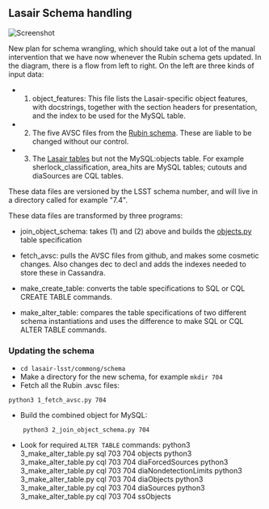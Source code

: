 ## Lasair Schema handling

![Screenshot](lasair-schema.png)

New plan for schema wrangling, which should take out a lot of the manual intervention that we have now whenever the Rubin schema gets updated. In the diagram, there is a flow from left to right. On the left are three kinds of input data:

- 1. object_features: This file lists the Lasair-specific object features, with docstrings, together with the section headers for presentation, and the index to be used for the MySQL table.

- 2. The five AVSC files from the [Rubin schema](https://github.com/lsst/alert_packet/tree/main/python/lsst/alert/packet/schema/7/3). These are liable to be changed without our control.

- 3. The [Lasair tables](https://github.com/lsst-uk/lasair-lsst/tree/develop/common/schema/lasair_schema) but not the MySQL:objects table. For example sherlock_classification, area_hits are MySQL tables; cutouts and diaSources are CQL tables.

These data files are versioned by the LSST schema number, and will live in a directory called for example "7.4".

These data files are transformed by three programs:

- join_object_schema: takes (1) and (2) above and builds the [objects.py](https://github.com/lsst-uk/lasair-lsst/blob/develop/common/schema/lasair_schema/objects.py) table specification

- fetch_avsc: pulls the AVSC files from github, and makes some cosmetic changes. Also changes dec to decl and adds the indexes needed to store these in Cassandra.

- make_create_table: converts the table specifications to SQL or CQL CREATE TABLE commands.

- make_alter_table: compares the table specifications of two different schema instantiations and uses the difference to make SQL or CQL ALTER TABLE commands.

### Updating the schema

- `cd lasair-lsst/commong/schema`
- Make a directory for the new schema, for example `mkdir 704`
- Fetch all the Rubin .avsc files:
```
python3 1_fetch_avsc.py 704
```
- Build the combined object for MySQL:
```
    python3 2_join_object_schema.py 704
```
- Look for required `ALTER TABLE` commands:
python3 3_make_alter_table.py sql 703 704 objects
python3 3_make_alter_table.py cql 703 704 diaForcedSources
python3 3_make_alter_table.py cql 703 704 diaNondetectionLimits
python3 3_make_alter_table.py cql 703 704 diaObjects
python3 3_make_alter_table.py cql 703 704 diaSources
python3 3_make_alter_table.py cql 703 704 ssObjects
